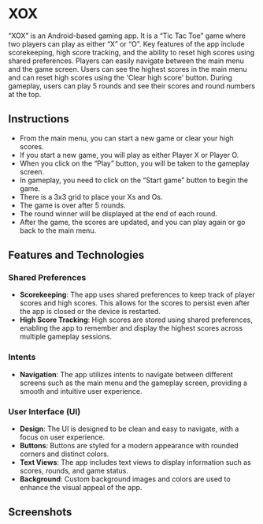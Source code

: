# XOX

“XOX” is an Android-based gaming app. It is a “Tic Tac Toe” game where two players can play as either “X” or “O”. Key features of the app include scorekeeping, high score tracking, and the ability to reset high scores using shared preferences. Players can easily navigate between the main menu and the game screen. Users can see the highest scores in the main menu and can reset high scores using the 'Clear high score' button. During gameplay, users can play 5 rounds and see their scores and round numbers at the top.

## Instructions

- From the main menu, you can start a new game or clear your high scores.
- If you start a new game, you will play as either Player X or Player O.
- When you click on the “Play” button, you will be taken to the gameplay screen.
- In gameplay, you need to click on the “Start game” button to begin the game.
- There is a 3x3 grid to place your Xs and Os.
- The game is over after 5 rounds.
- The round winner will be displayed at the end of each round.
- After the game, the scores are updated, and you can play again or go back to the main menu.

## Features and Technologies

### Shared Preferences

- **Scorekeeping**: The app uses shared preferences to keep track of player scores and high scores. This allows for the scores to persist even after the app is closed or the device is restarted.
- **High Score Tracking**: High scores are stored using shared preferences, enabling the app to remember and display the highest scores across multiple gameplay sessions.

### Intents

- **Navigation**: The app utilizes intents to navigate between different screens such as the main menu and the gameplay screen, providing a smooth and intuitive user experience.

### User Interface (UI)

- **Design**: The UI is designed to be clean and easy to navigate, with a focus on user experience.
- **Buttons**: Buttons are styled for a modern appearance with rounded corners and distinct colors.
- **Text Views**: The app includes text views to display information such as scores, rounds, and game status.
- **Background**: Custom background images and colors are used to enhance the visual appeal of the app.

## Screenshots


